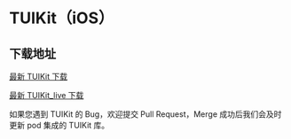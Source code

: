 # TUIKit（iOS）

## 下载地址

[最新 TUIKit 下载](https://imsdk-1252463788.cos.ap-guangzhou.myqcloud.com/5.1.1/TIM_SDK_TUIKIT_iOS_latest_framework.zip)

[最新 TUIKit_live 下载](https://imsdk-1252463788.cos.ap-guangzhou.myqcloud.com/5.0.10/TIM_SDK_TUIKIT_LIVE_iOS_latest_framework.zip)

如果您遇到 TUIKit 的 Bug，欢迎提交  Pull Request，Merge 成功后我们会及时更新 pod 集成的 TUIKit 库。
